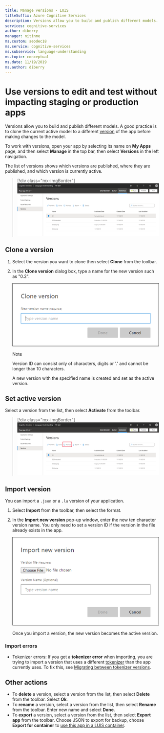 ```yaml
---
title: Manage versions - LUIS
titleSuffix: Azure Cognitive Services
description: Versions allow you to build and publish different models. A good practice is to clone the current active model to a different version of the app before making changes to the model.
services: cognitive-services
author: diberry
manager: nitinme
ms.custom: seodec18
ms.service: cognitive-services
ms.subservice: language-understanding
ms.topic: conceptual
ms.date: 11/19/2019
ms.author: diberry
---
```


# Use versions to edit and test without impacting staging or production apps

Versions allow you to build and publish different models. A good practice is to clone the current active model to a different [version](luis-concept-version.md) of the app before making changes to the model. 

To work with versions, open your app by selecting its name on **My Apps** page, and then select **Manage** in the top bar, then select **Versions** in the left navigation. 

The list of versions shows which versions are published, where they are published, and which version is currently active. 

> [!div class="mx-imgBorder"]
> [![Manage section, versions page](./media/luis-how-to-manage-versions/versions-import.png "Manage section, versions page")](./media/luis-how-to-manage-versions/versions-import.png#lightbox)

## Clone a version

1. Select the version you want to clone then select **Clone** from the toolbar. 

2. In the **Clone version** dialog box, type a name for the new version such as "0.2".

   ![Clone Version dialog box](./media/luis-how-to-manage-versions/version-clone-version-dialog.png)
 
     > [!NOTE]
     > Version ID can consist only of characters, digits or '.' and cannot be longer than 10 characters.
 
   A new version with the specified name is created and set as the active version.

## Set active version

Select a version from the list, then select **Activate** from the toolbar. 

> [!div class="mx-imgBorder"]
> [![Manage section, versions page, make a version action](./media/luis-how-to-manage-versions/versions-other.png "Manage section, versions page, make a version action")](./media/luis-how-to-manage-versions/versions-other.png#lightbox)

## Import version

You can import a `.json` or a `.lu` version of your application.

1. Select **Import** from the toolbar, then select the format. 

2. In the **Import new version** pop-up window, enter the new ten character version name. You only need to set a version ID if the version in the file already exists in the app.

    ![Manage section, versions page, importing new version](./media/luis-how-to-manage-versions/versions-import-pop-up.png)

    Once you import a version, the new version becomes the active version.

### Import errors

* Tokenizer errors: If you get a **tokenizer error** when importing, you are trying to import a version that uses a different [tokenizer](luis-language-support.md#custom-tokenizer-versions) than the app currently uses. To fix this, see [Migrating between tokenizer versions](luis-language-support.md#migrating-between-tokenizer-versions).

<a name = "export-version"></a>

## Other actions

* To **delete** a version, select a version from the list, then select **Delete** from the toolbar. Select **Ok**. 
* To **rename** a version, select a version from the list, then select **Rename** from the toolbar. Enter new name and select **Done**. 
* To **export** a version, select a version from the list, then select **Export app** from the toolbar. Choose JSON to export for backup, choose **Export for container** to [use this app in a LUIS container](luis-container-howto.md).  

